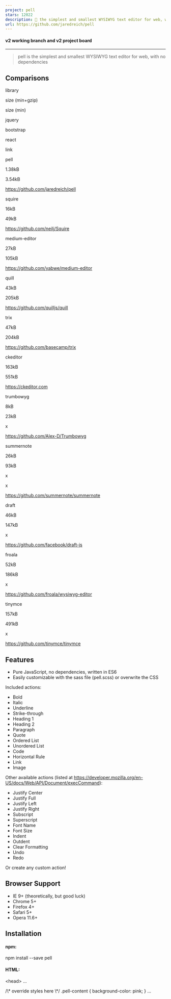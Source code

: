 ```yaml
---
project: pell
stars: 12022
description: 📝 the simplest and smallest WYSIWYG text editor for web, with no dependencies
url: https://github.com/jaredreich/pell
---
```


#### v2 working branch and v2 project board

* * *

> pell is the simplest and smallest WYSIWYG text editor for web, with no dependencies

Comparisons
-----------

library

size (min+gzip)

size (min)

jquery

bootstrap

react

link

pell

1.38kB

3.54kB

https://github.com/jaredreich/pell

squire

16kB

49kB

https://github.com/neilj/Squire

medium-editor

27kB

105kB

https://github.com/yabwe/medium-editor

quill

43kB

205kB

https://github.com/quilljs/quill

trix

47kB

204kB

https://github.com/basecamp/trix

ckeditor

163kB

551kB

https://ckeditor.com

trumbowyg

8kB

23kB

x

https://github.com/Alex-D/Trumbowyg

summernote

26kB

93kB

x

x

https://github.com/summernote/summernote

draft

46kB

147kB

x

https://github.com/facebook/draft-js

froala

52kB

186kB

x

https://github.com/froala/wysiwyg-editor

tinymce

157kB

491kB

x

https://github.com/tinymce/tinymce

Features
--------

-   Pure JavaScript, no dependencies, written in ES6
-   Easily customizable with the sass file (pell.scss) or overwrite the CSS

Included actions:

-   Bold
-   Italic
-   Underline
-   Strike-through
-   Heading 1
-   Heading 2
-   Paragraph
-   Quote
-   Ordered List
-   Unordered List
-   Code
-   Horizontal Rule
-   Link
-   Image

Other available actions (listed at https://developer.mozilla.org/en-US/docs/Web/API/Document/execCommand):

-   Justify Center
-   Justify Full
-   Justify Left
-   Justify Right
-   Subscript
-   Superscript
-   Font Name
-   Font Size
-   Indent
-   Outdent
-   Clear Formatting
-   Undo
-   Redo

Or create any custom action!

Browser Support
---------------

-   IE 9+ (theoretically, but good luck)
-   Chrome 5+
-   Firefox 4+
-   Safari 5+
-   Opera 11.6+

Installation
------------

#### npm:

npm install --save pell

#### HTML:

<head\>
  ...
  <link rel\="stylesheet" type\="text/css" href\="https://unpkg.com/pell/dist/pell.min.css"\>
  <style\>
    /\* override styles here \*/
    .pell-content {
      background-color: pink;
    }
  </style\>
</head\>
<body\>
  ...
  <!-- Bottom of body -->
  <script src\="https://unpkg.com/pell"\></script\>
</body\>

Usage
-----

#### API

// ES6
import pell from 'pell'
// or
import { exec, init } from 'pell'

// Browser
pell
// or
window.pell

// Initialize pell on an HTMLElement
pell.init({
  // <HTMLElement>, required
  element: document.getElementById('some-id'),

  // <Function>, required
  // Use the output html, triggered by element's \`oninput\` event
  onChange: html \=> console.log(html),

  // <string>, optional, default = 'div'
  // Instructs the editor which element to inject via the return key
  defaultParagraphSeparator: 'div',

  // <boolean>, optional, default = false
  // Outputs <span style="font-weight: bold;"></span> instead of <b></b>
  styleWithCSS: false,

  // <Array\[string | Object\]>, string if overwriting, object if customizing/creating
  // action.name<string> (only required if overwriting)
  // action.icon<string> (optional if overwriting, required if custom action)
  // action.title<string> (optional)
  // action.result<Function> (required)
  // Specify the actions you specifically want (in order)
  actions: \[
    'bold',
    {
      name: 'custom',
      icon: 'C',
      title: 'Custom Action',
      result: () \=> console.log('Do something!')
    },
    'underline'
  \],

  // classes<Array\[string\]> (optional)
  // Choose your custom class names
  classes: {
    actionbar: 'pell-actionbar',
    button: 'pell-button',
    content: 'pell-content',
    selected: 'pell-button-selected'
  }
})

// Execute a document command, see reference:
// https://developer.mozilla.org/en/docs/Web/API/Document/execCommand
// this is just \`document.execCommand(command, false, value)\`
pell.exec(command<string\>, value<string\>)

#### List of overwriteable action names

-   bold
-   italic
-   underline
-   strikethrough
-   heading1
-   heading2
-   paragraph
-   quote
-   olist
-   ulist
-   code
-   line
-   link
-   image

Examples
--------

#### General

<div id\="editor" class\="pell"\></div\>
<div\>
  HTML output:
  <div id\="html-output" style\="white-space:pre-wrap;"\></div\>
</div\>

import { exec, init } from 'pell'

const editor \= init({
  element: document.getElementById('editor'),
  onChange: html \=> {
    document.getElementById('html-output').textContent \= html
  },
  defaultParagraphSeparator: 'p',
  styleWithCSS: true,
  actions: \[
    'bold',
    'underline',
    {
      name: 'italic',
      result: () \=> exec('italic')
    },
    {
      name: 'backColor',
      icon: '<div style="background-color:pink;">A</div>',
      title: 'Highlight Color',
      result: () \=> exec('backColor', 'pink')
    },
    {
      name: 'image',
      result: () \=> {
        const url \= window.prompt('Enter the image URL')
        if (url) exec('insertImage', url)
      }
    },
    {
      name: 'link',
      result: () \=> {
        const url \= window.prompt('Enter the link URL')
        if (url) exec('createLink', url)
      }
    }
  \],
  classes: {
    actionbar: 'pell-actionbar-custom-name',
    button: 'pell-button-custom-name',
    content: 'pell-content-custom-name',
    selected: 'pell-button-selected-custom-name'
  }
})

// editor.content<HTMLElement>
// To change the editor's content:
editor.content.innerHTML \= '<b><u><i>Initial content!</i></u></b>'

#### Example (Markdown)

<div id\="editor" class\="pell"\></div\>
<div\>
  Markdown output:
  <div id\="markdown-output" style\="white-space:pre-wrap;"\></div\>
</div\>

import { init } from 'pell'
import Turndown from 'turndown'

const { turndown } \= new Turndown({ headingStyle: 'atx' })

init({
  element: document.getElementById('editor'),
  actions: \['bold', 'italic', 'heading1', 'heading2', 'olist', 'ulist'\],
  onChange: html \=> {
    document.getElementById('markdown-output').innerHTML \= turndown(html)
  }
})

#### Frameworks

-   React
-   Vue

Custom Styles
-------------

#### SCSS

$pell-content-height: 400px;
// See all overwriteable variables in src/pell.scss

// Then import pell.scss into styles:
@import '../../node\_modules/pell/src/pell';

#### CSS

/\* After pell styles are applied to DOM: \*/
.pell-content {
  height: 400px;
}

License
-------

MIT

Credits
-------

BrowserStack for cross browser testing:
